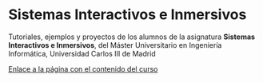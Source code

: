 # Sistemas Interactivos e Inmersivos
Tutoriales, ejemplos y proyectos de los alumnos de la asignatura **Sistemas Interactivos e Inmersivos**, del Máster Universitario en Ingeniería Informática, Universidad Carlos III de Madrid

[Enlace a la página con el contenido del curso](https://andreabellucci.github.io/inmersivos/)

